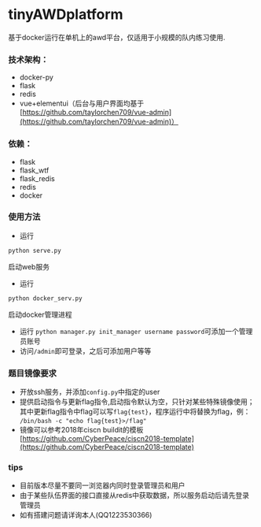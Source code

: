 # tinyAWDplatform

基于docker运行在单机上的awd平台，仅适用于小规模的队内练习使用.  

### 技术架构：
* docker-py
* flask
* redis
* vue+elementui（后台与用户界面均基于[https://github.com/taylorchen709/vue-admin](https://github.com/taylorchen709/vue-admin)）


### 依赖：
* flask
* flask_wtf
* flask_redis
* redis
* docker

### 使用方法

* 运行
```bash
python serve.py
```
启动web服务
* 运行
```bash
python docker_serv.py
```
启动docker管理进程
* 运行 `python manager.py init_manager username password`可添加一个管理员账号
* 访问`/admin`即可登录，之后可添加用户等等

### 题目镜像要求

* 开放ssh服务，并添加`config.py`中指定的user
* 提供启动指令与更新flag指令,启动指令默认为空，只针对某些特殊镜像使用；其中更新flag指令中flag可以写`flag{test}`，程序运行中将替换为flag，例：
`/bin/bash -c "echo flag{test}>/flag"`
* 镜像可以参考2018年ciscn buildit的模板[https://github.com/CyberPeace/ciscn2018-template](https://github.com/CyberPeace/ciscn2018-template)

### tips

* 目前版本尽量不要同一浏览器内同时登录管理员和用户
* 由于某些队伍界面的接口直接从redis中获取数据，所以服务启动后请先登录管理员
* 如有搭建问题请详询本人(QQ1223530366)
